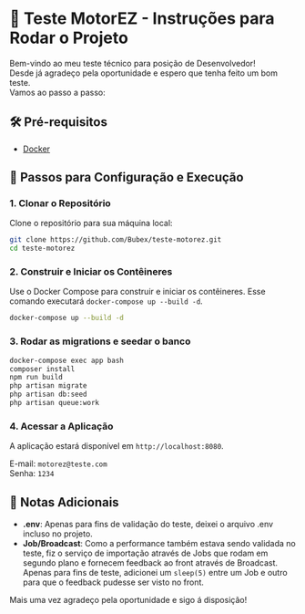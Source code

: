 
# 📸 Teste MotorEZ - Instruções para Rodar o Projeto

Bem-vindo ao meu teste técnico para posição de Desenvolvedor!\
Desde já agradeço pela oportunidade e espero que tenha feito um bom teste.\
Vamos ao passo a passo:

## 🛠 Pré-requisitos

- [Docker](https://www.docker.com/get-started)

## 🚀 Passos para Configuração e Execução

### 1. Clonar o Repositório

Clone o repositório para sua máquina local:

```bash
git clone https://github.com/Bubex/teste-motorez.git
cd teste-motorez
```

### 2. Construir e Iniciar os Contêineres

Use o Docker Compose para construir e iniciar os contêineres. Esse comando executará ```docker-compose up --build -d```.

```bash
docker-compose up --build -d
```

### 3. Rodar as migrations e seedar o banco

```bash
docker-compose exec app bash
composer install
npm run build
php artisan migrate
php artisan db:seed
php artisan queue:work
```

### 4. Acessar a Aplicação

A aplicação estará disponível em `http://localhost:8080`.

E-mail: ```motorez@teste.com```\
Senha: ```1234```

## 📝 Notas Adicionais

- **.env**: Apenas para fins de validação do teste, deixei o arquivo .env incluso no projeto.
- **Job/Broadcast**: Como a performance também estava sendo validada no teste, fiz o serviço de importação através de Jobs que rodam em segundo plano e fornecem feedback ao front através de Broadcast. Apenas para fins de teste, adicionei um ```sleep(5)``` entre um Job e outro para que o feedback pudesse ser visto no front.

Mais uma vez agradeço pela oportunidade e sigo á disposição!

